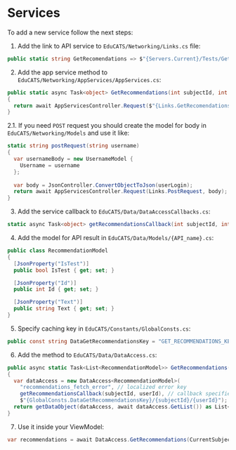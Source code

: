 # Services

To add a new service follow the next steps:

1. Add the link to API service to `EduCATS/Networking/Links.cs` file:

```csharp
public static string GetRecomendations => $"{Servers.Current}/Tests/GetRecomendations";
```

2. Add the app service method to `EduCATS/Networking/AppServices/AppServices.cs`:

```csharp
public static async Task<object> GetRecommendations(int subjectId, int userId)
{
  return await AppServicesController.Request($"{Links.GetRecomendations}?subjectId={subjectId}&studentId={userId}");
}
```

2.1. If you need `POST` request you should create the model for body in `EduCATS/Networking/Models` and use it like:

```csharp
static string postRequest(string username)
{
  var usernameBody = new UsernameModel {
    Username = username
  };
  
  var body = JsonController.ConvertObjectToJson(userLogin);
  return await AppServicesController.Request(Links.PostRequest, body);
}
```

3. Add the service callback to `EduCATS/Data/DataAccessCallbacks.cs`:

```csharp
static async Task<object> getRecommendationsCallback(int subjectId, int userId) => await AppServices.GetRecommendations(subjectId, userId);
```

4. Add the model for API result in `EduCATS/Data/Models/{API_name}.cs`:

```csharp
public class RecommendationModel
{
  [JsonProperty("IsTest")]
  public bool IsTest { get; set; }

  [JsonProperty("Id")]
  public int Id { get; set; }

  [JsonProperty("Text")]
  public string Text { get; set; }
}
```

5. Specify caching key in `EduCATS/Constants/GlobalConsts.cs`:

```csharp
public const string DataGetRecommendationsKey = "GET_RECOMMENDATIONS_KEY";
```

6. Add the method to `EduCATS/Data/DataAccess.cs`:

```csharp
public async static Task<List<RecommendationModel>> GetRecommendations(int subjectId, int userId)
{
  var dataAccess = new DataAccess<RecommendationModel>(
    "recommendations_fetch_error", // localized error key
    getRecommendationsCallback(subjectId, userId), // callback specified in DataAccessCallbacks.cs
    $"{GlobalConsts.DataGetRecommendationsKey}/{subjectId}/{userId}"); // specified caching key; this parameter is optional - no caching will be provided if null
  return getDataObject(dataAccess, await dataAccess.GetList()) as List<RecommendationModel>;
}
```

7. Use it inside your ViewModel:

```csharp
var recommendations = await DataAccess.GetRecommendations(CurrentSubject.Id, AppUserData.UserId);
```
